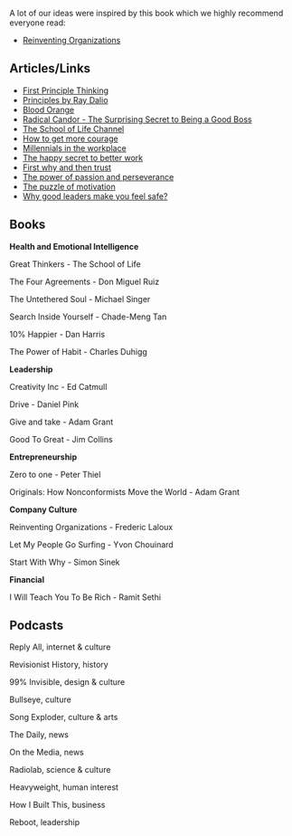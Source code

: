 A lot of our ideas were inspired by this book which we highly recommend everyone read: 

* [Reinventing Organizations](https://www.amazon.com/Reinventing-Organizations-Frederic-Laloux/dp/2960133501)
  
    

## **Articles/Links** 

* [First Principle Thinking](https://waitbutwhy.com/2015/11/the-cook-and-the-chef-musks-secret-sauce.html)
* [Principles by Ray Dalio](https://benperove.com/wp-content/uploads/2014/12/principles.pdf)
* [Blood Orange](https://www.youtube.com/watch?v=DfZMvTHJLUs)
* [Radical Candor - The Surprising Secret to Being a Good Boss](http://firstround.com/review/radical-candor-the-surprising-secret-to-being-a-good-boss/)
* [The School of Life Channel](https://www.youtube.com/user/schooloflifechannel)
* [How to get more courage](https://www.youtube.com/watch?v=mVmao6D4EqQ)
* [Millennials in the workplace](https://www.youtube.com/watch?v=hER0Qp6QJNU)
* [The happy secret to better work](https://www.ted.com/talks/shawn_achor_the_happy_secret_to_better_work)
* [First why and then trust](https://www.youtube.com/watch?v=4VdO7LuoBzM)
* [The power of passion and perseverance](https://www.ted.com/talks/angela_lee_duckworth_grit_the_power_of_passion_and_perseverance)
* [The puzzle of motivation](https://www.ted.com/talks/dan_pink_on_motivation)
* [Why good leaders make you feel safe?](https://www.ted.com/talks/simon_sinek_why_good_leaders_make_you_feel_safe)


## **Books**

**Health and Emotional Intelligence**

Great Thinkers - The School of Life 

The Four Agreements - Don Miguel Ruiz 

The Untethered Soul - Michael Singer 

Search Inside Yourself - Chade-Meng Tan 

10% Happier - Dan Harris 

The Power of Habit - Charles Duhigg 


**Leadership** 

Creativity Inc - Ed Catmull 

Drive - Daniel Pink 

Give and take - Adam Grant 
  
Good To Great - Jim Collins  


**Entrepreneurship**

Zero to one - Peter Thiel 

Originals: How Nonconformists Move the World - Adam Grant 


**Company Culture** 

Reinventing Organizations - Frederic Laloux

Let My People Go Surfing - Yvon Chouinard 

Start With Why - Simon Sinek 


**Financial** 

I Will Teach You To Be Rich - Ramit Sethi 


## **Podcasts** 
Reply All, internet & culture

Revisionist History, history

99% Invisible, design & culture

Bullseye, culture

Song Exploder, culture & arts

The Daily, news

On the Media, news

Radiolab, science & culture

Heavyweight, human interest

How I Built This, business

Reboot, leadership
